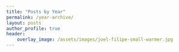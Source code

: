 ```yaml
---
title: "Posts by Year"
permalink: /year-archive/
layout: posts
author_profile: true
header:
    overlay_image: /assets/images/joel-filipe-small-warmer.jpg
---
```

